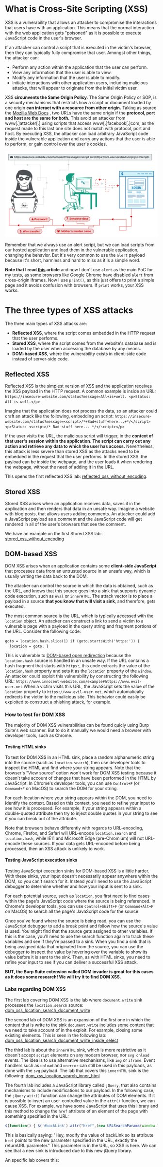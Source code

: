 # What is Cross-Site Scripting (XSS)
XSS is a vulnerability that allows an attacker to compromise the interactions that users have with an application. This means that the normal interaction with the web application gets "poisoned" as it is possible to execute JavaScript code in the user's browser. 

If an attacker can control a script that is executed in the victim's browser, then they can typically fully compromise that user. Amongst other things, the attacker can:

- Perform any action within the application that the user can perform.
- View any information that the user is able to view.
- Modify any information that the user is able to modify.
- Initiate interactions with other application users, including malicious attacks, that will appear to originate from the initial victim user.

XSS **circunvents the Same Origin Policy**. The Same Origin Policy or SOP, is a security mechanisms that restricts how a script or document loaded by one origin **can interact with a resource from other origin.**
Taking as source the [Mozilla Web Docs](https://developer.mozilla.org/en-US/docs/Web/Security/Same-origin_policy) , two URLs have the same origin if the **protocol, port and host are the same for both.** This avoid an attacker from www[.]attacker[.] using scripts that access www[.]facebook[.]com, as the request made to this last one site does not match with protocol, port and host. 
By executing XSS, the attacker can load arbitrary JavaScript code inside the vulnerable application and carry any actions that the user is able to perform, or gain control over the user's cookies.

![](imgs/cross-site-scripting.svg)

Remember that we always use an alert script, but we can load scripts from our hosted application and load them in the vulnerable application, changing the behavior. But it's very common to use the `alert` payload because it's short, harmless and hard to miss as it is a simple word.

**Note that I read [this](https://portswigger.net/research/alert-is-dead-long-live-print) article** and now I don't use `alert` as the main PoC for my tests, as some browsers like Google Chrome have disabled `alert` from cross-origin iframes. Now I use `print()`, as this just offers to print a simple page and it avoids confusion with browsers. If `print` works, your XSS works.

# The three types of XSS attacks
The three main types of XSS attacks are:
- **Reflected XSS**, where the script comes embedded in the HTTP request that the user performs.
- **Stored XSS**, where the script comes from the website's database and is loaded by the user when accessing the database by any means.
- **DOM-based XSS**, where the vulnerability exists in client-side code instead of server-side code.
## Reflected XSS
Reflected XSS is the simplest version of XSS and the application receives the XSS payload in the HTTP request.
A common example is inside an URL: 
`https://insecure-website.com/status?message=All+is+well. <p>Status: All is well.</p>`

Imagine that the application does not process the data, so an attacker could craft an attack like the following, embedding an script:
`https://insecure-website.com/status?message=<script>/*+Bad+stuff+here...+*/</script> <p>Status: <script>/* Bad stuff here... */</script></p>`

If the user visits the URL, the malicious script will trigger, in the **context of that user's session within the application. The script can carry out any action and retrieve any data to which the user has access.** 
Nevertheless, this attack is less severe than stored XSS as the attacks need to be embedded in the request that the user performs. In the stored XSS, the payload can be inside the webpage, and the user loads it when rendering the webpage, without the need of adding it in the URL.

This opens the first reflected XSS lab: [reflected_xss_without_encoding](labs/reflected_xss_without_encoding.md).

## Stored XSS
Stored XSS arises when an application receives data, saves it in the application and then renders that data in an unsafe way. Imagine a website with blog posts, that allows users adding comments.
An attacker could add a JavaScript payload as a comment and the JavaScript code will get rendered in all of the user's browsers that see the comment.

We have an example on the first Stored XSS lab: [stored_xss_without_encoding](labs/stored_xss_without_encoding.md)

## DOM-based XSS
DOM XSS arises when an application contains some **client-side JavaScript** that processes data from an untrusted source in an unsafe way, which is usually writing the data back to the DOM.

The attacker can control the source in which the data is obtained, such as the URL, and knows that this source goes into a sink that supports dynamic code execution, such as `eval` or `innerHTML`. The attack vector is to place a payload in a source **that you know that will visit a sink**, and therefore, gets executed.

The most common source is the URL, which is typically accessed with the `location` object. An attacker can construct a link to send a victim to a vulnerable page with a payload in the query string and fragment portions of the URL. Consider the following code:

`goto = location.hash.slice(1) if (goto.startsWith('https:')) {   location = goto; }`

This is vulnerable to [DOM-based open redirection](https://portswigger.net/web-security/dom-based/open-redirection) because the `location.hash` source is handled in an unsafe way. If the URL contains a hash fragment that starts with `https:`, this code extracts the value of the `location.hash` property and sets it as the `location` property of the `window`. An attacker could exploit this vulnerability by constructing the following URL:
`https://www.innocent-website.com/example#https://www.evil-user.net`
When a victim visits this URL, the JavaScript sets the value of the `location` property to `https://www.evil-user.net`, which automatically redirects the victim to the malicious site. This behavior could easily be exploited to construct a phishing attack, for example.

### How to test for DOM XSS
The majority of DOM XSS vulnerabilities can be found quicly using Burp Suite's web scanner. But to do it manually we would need a browser with developer tools, such as Chrome.
#### Testing HTML sinks
To test for DOM XSS in an HTML sink, place a random alphanumeric string into the source (such as `location.search`), then use developer tools to inspect the HTML and find where your string appears. Note that the browser's "View source" option won't work for DOM XSS testing because it doesn't take account of changes that have been performed in the HTML by JavaScript. In Chrome's developer tools, you can use `Control+F` (or `Command+F` on MacOS) to search the DOM for your string.

For each location where your string appears within the DOM, you need to identify the context. Based on this context, you need to refine your input to see how it is processed. For example, if your string appears within a double-quoted attribute then try to inject double quotes in your string to see if you can break out of the attribute.

Note that browsers behave differently with regards to URL-encoding, Chrome, Firefox, and Safari will URL-encode `location.search` and `location.hash`, while IE11 and Microsoft Edge (pre-Chromium) will not URL-encode these sources. If your data gets URL-encoded before being processed, then an XSS attack is unlikely to work.

#### Testing JavaScript execution sinks

Testing JavaScript execution sinks for DOM-based XSS is a little harder. With these sinks, your input doesn't necessarily appear anywhere within the DOM, so you can't search for it. Instead you'll need to use the JavaScript debugger to determine whether and how your input is sent to a sink.

For each potential source, such as `location`, you first need to find cases within the page's JavaScript code where the source is being referenced. In Chrome's developer tools, you can use `Control+Shift+F` (or `Command+Alt+F` on MacOS) to search all the page's JavaScript code for the source.

Once you've found where the source is being read, you can use the JavaScript debugger to add a break point and follow how the source's value is used. You might find that the source gets assigned to other variables. If this is the case, you'll need to use the search function again to track these variables and see if they're passed to a sink. When you find a sink that is being assigned data that originated from the source, you can use the debugger to inspect the value by hovering over the variable to show its value before it is sent to the sink. Then, as with HTML sinks, you need to refine your input to see if you can deliver a successful XSS attack.

**BUT, the Burp Suite extension called DOM invader is great for this cases as it does some research! We will try it to find DOM XSS**.

### Labs regarding DOM XSS
The first lab covering DOM XSS is the lab where `document.write` sink processes the `location.search` source: [dom_xss_location_search_document_write](labs/dom_xss_location_search_document_write.md)

The second lab of DOM XSS is an expansion of the first one in which the content that is write to the sink `document.write` includes some content that we need to take account of in the exploit. For example, closing some existing elements. This is seen in the following lab: [dom_xss_location_search_document_write_inside_select](labs/dom_xss_location_search_document_write_inside_select.md)

The third lab is about the `innerHTML` sink, which is more restrictive as it doesn't accept `script` elements on any modern browser, nor `svg onload` events. The idea is to use alternative mechanisms, like `img` or `iframe`. Event handlers such as `onload` and `onerror` can still be used in this payloads, as done with the `svg` payload. The lab that covers this `innerHTML` sink is the following: [dom_xss_location_search_inner_html](labs/dom_xss_location_search_inner_html.md)

The fourth lab includes a JavaScript library called `jQuery`, that also contains mechanisms to include modifications to our payload. In the following case, the `jQuery` `attr()` function can change the attributes of DOM elements. If it is possible to insert an user-controlled value in the `attr()` function, we can cause XSS.
For example, we have some JavaScript that uses this library and this method to change the `href` attribute of an element of the page with something specified in the URL:
```javaScript
$(function() { $('#backLink').attr("href",(new URLSearchParams(window.location.search)).get('returnUrl')); });
```

This is basically saying: "Hey, modify the value of backLink so its attribute `href` points to the new parameter specified in the URL, exactly the returnURL parameter." This parameter is in the URL, so XSS is here.
We can see that a new sink is introduced due to this new jQuery library.

An specific lab covers this:


